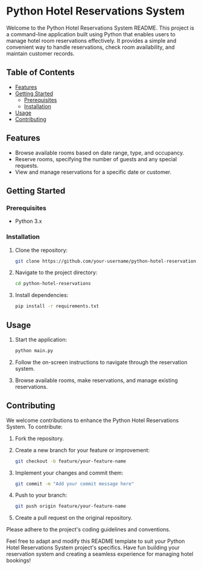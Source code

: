 # Python Hotel Reservations System

Welcome to the Python Hotel Reservations System README. This project is a command-line application built using Python that enables users to manage hotel room reservations effectively. It provides a simple and convenient way to handle reservations, check room availability, and maintain customer records.

## Table of Contents

- [Features](#features)
- [Getting Started](#getting-started)
  - [Prerequisites](#prerequisites)
  - [Installation](#installation)
- [Usage](#usage)
- [Contributing](#contributing)

## Features

- Browse available rooms based on date range, type, and occupancy.
- Reserve rooms, specifying the number of guests and any special requests.
- View and manage reservations for a specific date or customer.

## Getting Started

### Prerequisites

- Python 3.x

### Installation

1. Clone the repository:

   ```bash
   git clone https://github.com/your-username/python-hotel-reservations.git
   ```

2. Navigate to the project directory:

   ```bash
   cd python-hotel-reservations
   ```

3. Install dependencies:

   ```bash
   pip install -r requirements.txt
   ```

## Usage

1. Start the application:

   ```bash
   python main.py
   ```

2. Follow the on-screen instructions to navigate through the reservation system.
3. Browse available rooms, make reservations, and manage existing reservations.

## Contributing

We welcome contributions to enhance the Python Hotel Reservations System. To contribute:

1. Fork the repository.
2. Create a new branch for your feature or improvement:

   ```bash
   git checkout -b feature/your-feature-name
   ```

3. Implement your changes and commit them:

   ```bash
   git commit -m "Add your commit message here"
   ```

4. Push to your branch:

   ```bash
   git push origin feature/your-feature-name
   ```

5. Create a pull request on the original repository.

Please adhere to the project's coding guidelines and conventions.

Feel free to adapt and modify this README template to suit your Python Hotel Reservations System project's specifics. Have fun building your reservation system and creating a seamless experience for managing hotel bookings!
